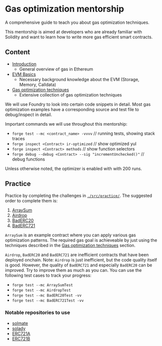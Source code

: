 # Gas optimization mentorship

A comprehensive guide to teach you about gas optimization techniques.

This mentorship is aimed at developers who are already familiar with Solidity and want to learn how to write more gas efficient smart contracts.

## Content

- [Introduction](INTRO.md)
  - General overview of gas in Ethereum
- [EVM Basics](BASICS.md)
  - Necessary background knowledge about the EVM (Storage, Memory, Calldata)
- [Gas optimization techniques](OPTIMIZATIONS.md)
  - Extensive collection of gas optimization techniques

We will use Foundry to look into certain code snippets in detail. Most gas optimization examples have a corresponding source and test file to debug/inspect in detail.

Important commands we will use throughout this mentorship:

- `forge test --mc <contract_name> -vvvv` // running tests, showing stack traces
- `forge inspect <Contract> ir-optimized` // show optimized yul
- `forge inspect <Contract> methods` // show function selectors
- `forge debug --debug <Contract> --sig "incrementUnchecked()"` // debug functions

Unless otherwise noted, the optimizer is enabled with with 200 runs.

## Practice

Practice by completing the challenges in [`./src/practice/`](./src/practice/). The suggested order to complete them is:

1. [ArraySum](./src/practice/ArraySum.sol)
2. [Airdrop](./src/practice/Airdrop.sol)
3. [BadERC20](./src/practice/BadERC20.sol)
4. [BadERC721](./src/practice/BadERC721.sol)

`ArraySum` is an example contract where you can apply various gas optimization patterns. The required gas goal is achieveable by just using the techniques described in the [Gas optimization techniques](OPTIMIZATIONS.md) section.

`Airdrop`, `BadERC20` and `BadERC721` are inefficient contracts that have been deployed onchain. Note: `Airdrop` is just inefficient, but the code quality itself is good. However, the quality of `BadERC721` and especially `BadERC20` can be improved. Try to improve them as much as you can. You can use the following test cases to track your progress:

- `forge test --mc ArraySumTest`
- `forge test --mc AirdropTest`
- `forge test --mc BadERC20Test -vv`
- `forge test --mc BadERC721Test -vv`

### Notable repositories to use

- [solmate](https://github.com/transmissions11/solmate)
- [solady](https://github.com/Vectorized/solady/tree/main)
- [ERC721A](https://github.com/chiru-labs/ERC721A/tree/main)
- [ERC721B](https://github.com/beskay/ERC721B)
